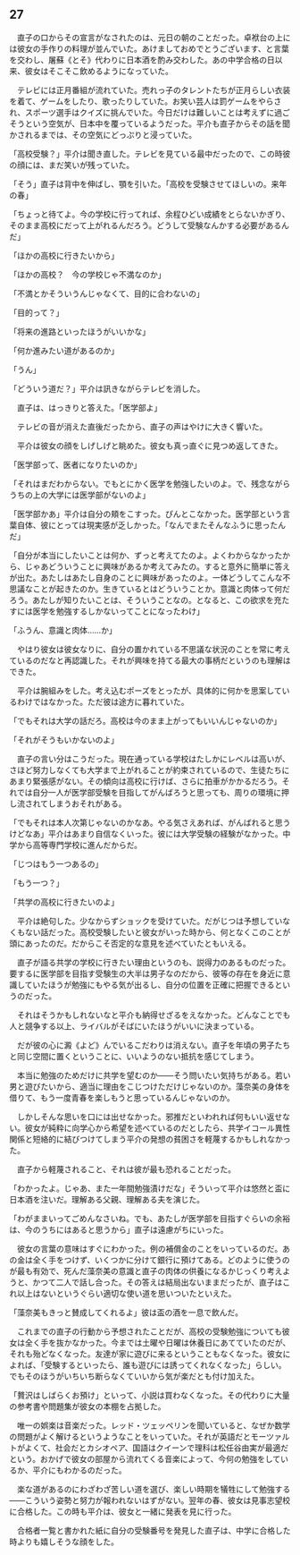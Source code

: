 ## 27


　直子の口からその宣言がなされたのは、元日の朝のことだった。卓袱台の上には彼女の手作りの料理が並んでいた。あけましておめでとうございます、と言葉を交わし、屠蘇《とそ》代わりに日本酒を酌み交わした。あの中学合格の日以来、彼女はそこそこ飲めるようになっていた。

　テレビには正月番組が流れていた。売れっ子のタレントたちが正月らしい衣装を着て、ゲームをしたり、歌ったりしていた。お笑い芸人は罰ゲームをやらされ、スポーツ選手はクイズに挑んでいた。今日だけは難しいことは考えずに過ごそうという空気が、日本中を覆っているようだった。平介も直子からその話を聞かされるまでは、その空気にどっぷりと浸っていた。

「高校受験？」平介は聞き直した。テレビを見ている最中だったので、この時彼の顔には、まだ笑いが残っていた。

「そう」直子は背中を伸ばし、顎を引いた。「高校を受験させてほしいの。来年の春」

「ちょっと待てよ。今の学校に行ってれば、余程ひどい成績をとらないかぎり、そのまま高校にだって上がれるんだろう。どうして受験なんかする必要があるんだ」

「ほかの高校に行きたいから」

「ほかの高校？　今の学校じゃ不満なのか」

「不満とかそういうんじゃなくて、目的に合わないの」

「目的って？」

「将来の進路といったほうがいいかな」

「何か進みたい道があるのか」

「うん」

「どういう道だ？」平介は訊きながらテレビを消した。

　直子は、はっきりと答えた。「医学部よ」

　テレビの音が消えた直後だったから、直子の声はやけに大きく響いた。

　平介は彼女の顔をしげしげと眺めた。彼女も真っ直ぐに見つめ返してきた。

「医学部って、医者になりたいのか」

「それはまだわからない。でもとにかく医学を勉強したいのよ。で、残念ながらうちの上の大学には医学部がないのよ」

「医学部かあ」平介は自分の頬をこすった。ぴんとこなかった。医学部という言葉自体、彼にとっては現実感が乏しかった。「なんでまたそんなふうに思ったんだ」

「自分が本当にしたいことは何か、ずっと考えてたのよ。よくわからなかったから、じゃあどういうことに興味があるか考えてみたの。すると意外に簡単に答えが出た。あたしはあたし自身のことに興味があったのよ。一体どうしてこんな不思議なことが起きたのか。生きているとはどういうことか。意識と肉体って何だろう。あたしが知りたいことは、そういうことなの。となると、この欲求を充たすには医学を勉強するしかないってことになったわけ」

「ふうん、意識と肉体……か」

　やはり彼女は彼女なりに、自分の置かれている不思議な状況のことを常に考えているのだなと再認識した。それが興味を持てる最大の事柄だというのも理解はできた。

　平介は腕組みをした。考え込むポーズをとったが、具体的に何かを思案しているわけではなかった。ただ彼は途方に暮れていた。

「でもそれは大学の話だろ。高校は今のまま上がってもいいんじゃないのか」

「それがそうもいかないのよ」

　直子の言い分はこうだった。現在通っている学校はたしかにレベルは高いが、さほど努力しなくても大学まで上がれることが約束されているので、生徒たちにあまり緊張感がない。その傾向は高校に行けば、さらに拍車がかかるだろう。それでは自分一人が医学部受験を目指してがんばろうと思っても、周りの環境に押し流されてしまうおそれがある。

「でもそれは本人次第じゃないのかなあ。やる気さえあれば、がんばれると思うけどなあ」平介はあまり自信なくいった。彼には大学受験の経験がなかった。中学から高等専門学校に進んだからだ。

「じつはもう一つあるの」

「もう一つ？」

「共学の高校に行きたいのよ」

　平介は絶句した。少なからずショックを受けていた。だがじつは予想していなくもない話だった。高校受験したいと彼女がいった時から、何となくこのことが頭にあったのだ。だからこそ否定的な意見を述べていたともいえる。

　直子が語る共学の学校に行きたい理由というのも、説得力のあるものだった。要するに医学部を目指す受験生の大半は男子なのだから、彼等の存在を身近に意識していたほうが勉強にもやる気が出るし、自分の位置を正確に把握できるというのだった。

　それはそうかもしれないなと平介も納得せざるをえなかった。どんなことでも人と競争する以上、ライバルがそばにいたほうがいいに決まっている。

　だが彼の心に澱《よど》んでいるこだわりは消えない。直子を年頃の男子たちと同じ空間に置くということに、いいようのない抵抗を感じてしまう。

　本当に勉強のためだけに共学を望むのか――そう問いたい気持ちがある。若い男と遊びたいから、適当に理由をこじつけただけじゃないのか。藻奈美の身体を借りて、もう一度青春を楽しもうと思っているんじゃないのか。

　しかしそんな思いを口には出せなかった。邪推だといわれれば何もいい返せない。彼女が純粋に向学心から希望を述べているのだとしたら、共学イコール異性関係と短絡的に結びつけてしまう平介の発想の貧困さを軽蔑するかもしれなかった。

　直子から軽蔑されること、それは彼が最も恐れることだった。

「わかったよ。じゃあ、また一年間勉強漬けだな」そういって平介は悠然と盃に日本酒を注いだ。理解ある父親、理解ある夫を演じた。

「わがままいってごめんなさいね。でも、あたしが医学部を目指すぐらいの余裕は、今のうちにはあると思うから」直子は遠慮がちにいった。

　彼女の言葉の意味はすぐにわかった。例の補償金のことをいっているのだ。あの金は全く手をつけず、いくつかに分けて銀行に預けてある。どのように使うのが最も有効で、死んだ藻奈美の意識と直子の肉体の供養になるかじっくり考えようと、かつて二人で話し合った。その答えは結局出ないままだったが、直子はこれ以上はないというぐらい適切な使い道を思いついたといえた。

「藻奈美もきっと賛成してくれるよ」彼は盃の酒を一息で飲んだ。

　これまでの直子の行動から予想されたことだが、高校の受験勉強についても彼女は全く手を抜かなかった。今までは土曜や日曜は休養日にあてていたのだが、それも殆どなくなった。友達が家に遊びに来るということもなくなった。彼女によれば、「受験するといったら、誰も遊びには誘ってくれなくなった」らしい。でもそのほうがいちいち断らなくていいから気が楽だとも付け加えた。

「贅沢はしばらくお預け」といって、小説は買わなくなった。その代わりに大量の参考書や問題集が彼女の本棚を占拠した。

　唯一の娯楽は音楽だった。レッド・ツェッペリンを聞いていると、なぜか数学の問題がよく解けるというようなことをいっていた。それが英語だとモーツァルトがよくて、社会だとカシオペア、国語はクイーンで理科は松任谷由実が最適だという。おかげで彼女の部屋から流れてくる音楽によって、今何の勉強をしているか、平介にもわかるのだった。

　楽な道があるのにわざわざ苦しい道を選び、楽しい時期を犠牲にして勉強する――こういう姿勢と努力が報われないはずがない。翌年の春、彼女は見事志望校に合格した。この時も平介は、彼女と一緒に発表を見に行った。

　合格者一覧と書かれた紙に自分の受験番号を発見した直子は、中学に合格した時よりも嬉しそうな顔をした。


